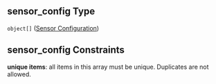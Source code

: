 ## sensor_config Type

`object[]` ([Sensor Configuration](iea43\_wra_data_model-properties-measurement-location-measurement-location-properties-measurement-point-measurement-point-properties-sensor-configuration-sensor-configuration.md))

## sensor_config Constraints

**unique items**: all items in this array must be unique. Duplicates are not allowed.
